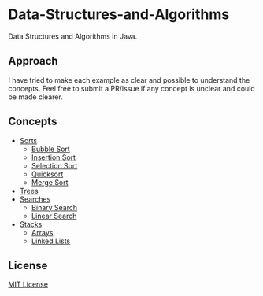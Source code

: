 Data-Structures-and-Algorithms
==============================

Data Structures and Algorithms in Java.

## Approach
I have tried to make each example as clear and possible to understand the concepts. Feel free to submit a PR/issue if any concept is unclear and could be made clearer.

## Concepts
* [Sorts](Sorts)
  * [Bubble Sort](Sorts/bubble.java)
  * [Insertion Sort](Sorts/insertion.java)
  * [Selection Sort](Sorts/selection.java)
  * [Quicksort](Sorts/quicksort.java)
  * [Merge Sort](Sorts/merge.java)
* [Trees](Trees)
* [Searches](Searches)
  * [Binary Search](Searches/binary.java)
  * [Linear Search](Searches/linear.java)
* [Stacks](Stacks)
  * [Arrays](Stacks/array.java)
  * [Linked Lists](Stacks/linkedlist.java)

## License
[MIT License](LICENSE)
